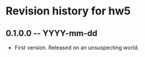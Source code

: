 # Revision history for hw5

## 0.1.0.0 -- YYYY-mm-dd

* First version. Released on an unsuspecting world.
